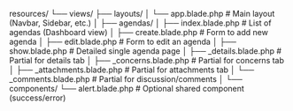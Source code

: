 resources/
└── views/
    ├── layouts/
    │   └── app.blade.php                 # Main layout (Navbar, Sidebar, etc.)
    │
    ├── agendas/
    │   ├── index.blade.php               # List of agendas (Dashboard view)
    │   ├── create.blade.php              # Form to add new agenda
    │   ├── edit.blade.php                # Form to edit an agenda
    │   ├── show.blade.php                # Detailed single agenda page
    │   ├── _details.blade.php            # Partial for details tab
    │   ├── _concerns.blade.php           # Partial for concerns tab
    │   ├── _attachments.blade.php        # Partial for attachments tab
    │   └── _comments.blade.php           # Partial for discussion/comments
    │
    └── components/
        └── alert.blade.php               # Optional shared component (success/error)

